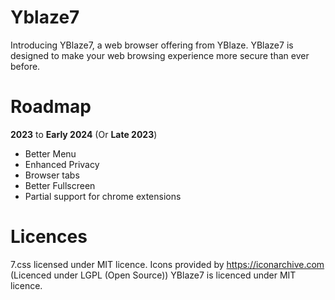 # Yblaze7
Introducing YBlaze7, a web browser offering from YBlaze. YBlaze7 is designed to make your web browsing experience more secure than ever before.

# Roadmap
 **2023** to **Early 2024** (Or **Late 2023**)
 - Better Menu
 - Enhanced Privacy
 - Browser tabs
 - Better Fullscreen
 - Partial support for chrome extensions

# Licences
7.css licensed under MIT licence.
Icons provided by https://iconarchive.com (Licenced under LGPL (Open Source))
YBlaze7 is licenced under MIT licence.
